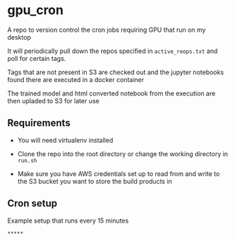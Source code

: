 # gpu_cron

A repo to version control the cron jobs requiring GPU that run on my desktop

It will periodically pull down the repos specified in `active_reops.txt` and poll for certain tags.

Tags that are not present in S3 are checked out and the jupyter notebooks found there are executed in a docker container

The trained model and html converted notebook from the execution are then upladed to S3 for later use

## Requirements

 - You will need virtualenv installed

 - Clone the repo into the root directory or change the working directory in `run.sh`

 - Make sure you have AWS credentials set up to read from and write to the S3 bucket you want to store the build products in

## Cron setup

Example setup that runs every 15 minutes

```console
*****
```
